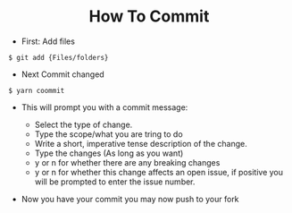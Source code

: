 <h1 align="center">How To Commit</h1>

- First:
Add files 
```console
$ git add {Files/folders}
```
- Next
Commit changed
```console
$ yarn coommit
```
- This will prompt you with a commit message:
	- Select the type of change.
	- Type the scope/what you are tring to do
	- Write a short, imperative tense description of the change.
	- Type the changes (As long as you want)
	- y or n for whether there are any breaking changes
	- y or n for whether this change affects an open issue, if positive you will be prompted to enter the issue number.

- Now you have your commit you may now push to your fork
